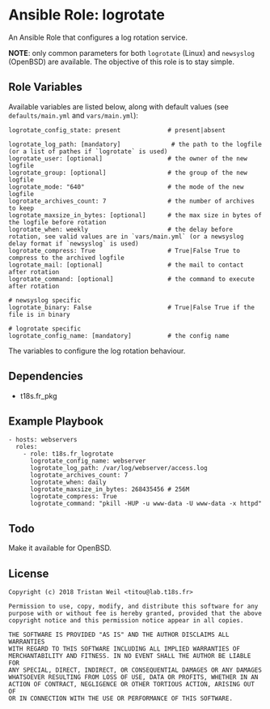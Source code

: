 # Ansible Role: logrotate

An Ansible Role that configures a log rotation service.

**NOTE**: only common parameters for both `logrotate` (Linux) and `newsyslog` (OpenBSD) are available.
The objective of this role is to stay simple.

## Role Variables

Available variables are listed below, along with default values (see `defaults/main.yml` and `vars/main.yml`):

    logrotate_config_state: present             # present|absent

    logrotate_log_path: [mandatory]              # the path to the logfile (or a list of pathes if `logrotate` is used)
    logrotate_user: [optional]                  # the owner of the new logfile
    logrotate_group: [optional]                 # the group of the new logfile
    logrotate_mode: "640"                       # the mode of the new logfile
    logrotate_archives_count: 7                 # the number of archives to keep
    logrotate_maxsize_in_bytes: [optional]      # the max size in bytes of the logfile before rotation
    logrotate_when: weekly                      # the delay before rotation, see valid values are in `vars/main.yml` (or a newsyslog delay format if `newsyslog` is used)
    logrotate_compress: True                    # True|False True to compress to the archived logfile
    logrotate_mail: [optional]                  # the mail to contact after rotation
    logrotate_command: [optional]               # the command to execute after rotation
    
    # newsyslog specific
    logrotate_binary: False                     # True|False True if the file is in binary

    # logrotate specific
    logrotate_config_name: [mandatory]          # the config name

The variables to configure the log rotation behaviour.

## Dependencies

- t18s.fr_pkg

## Example Playbook

    - hosts: webservers
      roles:
        - role: t18s.fr_logrotate
          logrotate_config_name: webserver
          logrotate_log_path: /var/log/webserver/access.log
          logrotate_archives_count: 7
          logrotate_when: daily
          logrotate_maxsize_in_bytes: 268435456 # 256M
          logrotate_compress: True
          logrotate_command: "pkill -HUP -u www-data -U www-data -x httpd"

## Todo

Make it available for OpenBSD.

## License

```
Copyright (c) 2018 Tristan Weil <titou@lab.t18s.fr>

Permission to use, copy, modify, and distribute this software for any
purpose with or without fee is hereby granted, provided that the above
copyright notice and this permission notice appear in all copies.

THE SOFTWARE IS PROVIDED "AS IS" AND THE AUTHOR DISCLAIMS ALL WARRANTIES
WITH REGARD TO THIS SOFTWARE INCLUDING ALL IMPLIED WARRANTIES OF
MERCHANTABILITY AND FITNESS. IN NO EVENT SHALL THE AUTHOR BE LIABLE FOR
ANY SPECIAL, DIRECT, INDIRECT, OR CONSEQUENTIAL DAMAGES OR ANY DAMAGES
WHATSOEVER RESULTING FROM LOSS OF USE, DATA OR PROFITS, WHETHER IN AN
ACTION OF CONTRACT, NEGLIGENCE OR OTHER TORTIOUS ACTION, ARISING OUT OF
OR IN CONNECTION WITH THE USE OR PERFORMANCE OF THIS SOFTWARE.
```
